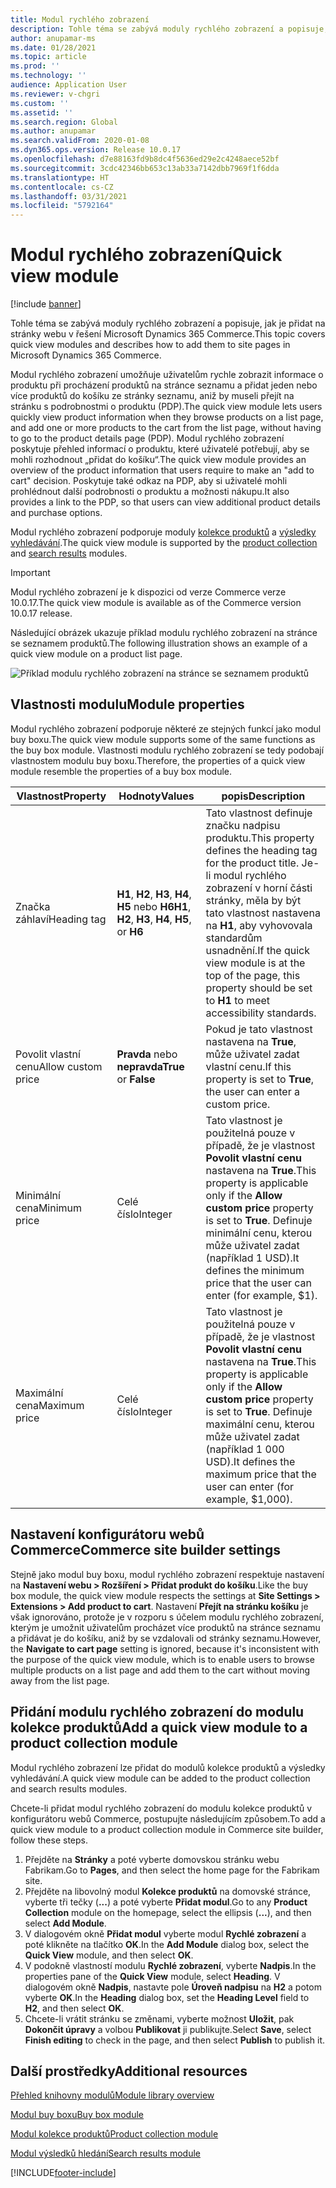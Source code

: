 ```yaml
---
title: Modul rychlého zobrazení
description: Tohle téma se zabývá moduly rychlého zobrazení a popisuje, jak je přidat na stránky webu v řešení Microsoft Dynamics 365 Commerce.
author: anupamar-ms
ms.date: 01/28/2021
ms.topic: article
ms.prod: ''
ms.technology: ''
audience: Application User
ms.reviewer: v-chgri
ms.custom: ''
ms.assetid: ''
ms.search.region: Global
ms.author: anupamar
ms.search.validFrom: 2020-01-08
ms.dyn365.ops.version: Release 10.0.17
ms.openlocfilehash: d7e88163fd9b8dc4f5636ed29e2c4248aece52bf
ms.sourcegitcommit: 3cdc42346bb653c13ab33a7142dbb7969f1f6dda
ms.translationtype: HT
ms.contentlocale: cs-CZ
ms.lasthandoff: 03/31/2021
ms.locfileid: "5792164"
---
```

# <a name="quick-view-module"></a><span data-ttu-id="e4112-103">Modul rychlého zobrazení</span><span class="sxs-lookup"><span data-stu-id="e4112-103">Quick view module</span></span>

[!include [banner](includes/banner.md)]

<span data-ttu-id="e4112-104">Tohle téma se zabývá moduly rychlého zobrazení a popisuje, jak je přidat na stránky webu v řešení Microsoft Dynamics 365 Commerce.</span><span class="sxs-lookup"><span data-stu-id="e4112-104">This topic covers quick view modules and describes how to add them to site pages in Microsoft Dynamics 365 Commerce.</span></span>

<span data-ttu-id="e4112-105">Modul rychlého zobrazení umožňuje uživatelům rychle zobrazit informace o produktu při procházení produktů na stránce seznamu a přidat jeden nebo více produktů do košíku ze stránky seznamu, aniž by museli přejít na stránku s podrobnostmi o produktu (PDP).</span><span class="sxs-lookup"><span data-stu-id="e4112-105">The quick view module lets users quickly view product information when they browse products on a list page, and add one or more products to the cart from the list page, without having to go to the product details page (PDP).</span></span> <span data-ttu-id="e4112-106">Modul rychlého zobrazení poskytuje přehled informací o produktu, které uživatelé potřebují, aby se mohli rozhodnout „přidat do košíku“.</span><span class="sxs-lookup"><span data-stu-id="e4112-106">The quick view module provides an overview of the product information that users require to make an "add to cart" decision.</span></span> <span data-ttu-id="e4112-107">Poskytuje také odkaz na PDP, aby si uživatelé mohli prohlédnout další podrobnosti o produktu a možnosti nákupu.</span><span class="sxs-lookup"><span data-stu-id="e4112-107">It also provides a link to the PDP, so that users can view additional product details and purchase options.</span></span>

<span data-ttu-id="e4112-108">Modul rychlého zobrazení podporuje moduly [kolekce produktů](product-collection-module-overview.md) a [výsledky vyhledávání](search-result-module.md).</span><span class="sxs-lookup"><span data-stu-id="e4112-108">The quick view module is supported by the [product collection](product-collection-module-overview.md) and [search results](search-result-module.md) modules.</span></span>

> [!IMPORTANT]
> <span data-ttu-id="e4112-109">Modul rychlého zobrazení je k dispozici od verze Commerce verze 10.0.17.</span><span class="sxs-lookup"><span data-stu-id="e4112-109">The quick view module is available as of the Commerce version 10.0.17 release.</span></span>

<span data-ttu-id="e4112-110">Následující obrázek ukazuje příklad modulu rychlého zobrazení na stránce se seznamem produktů.</span><span class="sxs-lookup"><span data-stu-id="e4112-110">The following illustration shows an example of a quick view module on a product list page.</span></span>

![Příklad modulu rychlého zobrazení na stránce se seznamem produktů](./media/ecommerce-quickview.PNG)

## <a name="module-properties"></a><span data-ttu-id="e4112-112">Vlastnosti modulu</span><span class="sxs-lookup"><span data-stu-id="e4112-112">Module properties</span></span>

<span data-ttu-id="e4112-113">Modul rychlého zobrazení podporuje některé ze stejných funkcí jako modul buy boxu.</span><span class="sxs-lookup"><span data-stu-id="e4112-113">The quick view module supports some of the same functions as the buy box module.</span></span> <span data-ttu-id="e4112-114">Vlastnosti modulu rychlého zobrazení se tedy podobají vlastnostem modulu buy boxu.</span><span class="sxs-lookup"><span data-stu-id="e4112-114">Therefore, the properties of a quick view module resemble the properties of a buy box module.</span></span>

| <span data-ttu-id="e4112-115">Vlastnost</span><span class="sxs-lookup"><span data-stu-id="e4112-115">Property</span></span> | <span data-ttu-id="e4112-116">Hodnoty</span><span class="sxs-lookup"><span data-stu-id="e4112-116">Values</span></span> | <span data-ttu-id="e4112-117">popis</span><span class="sxs-lookup"><span data-stu-id="e4112-117">Description</span></span> |
|----------------|--------|-------------|
| <span data-ttu-id="e4112-118">Značka záhlaví</span><span class="sxs-lookup"><span data-stu-id="e4112-118">Heading tag</span></span> | <span data-ttu-id="e4112-119">**H1**, **H2**, **H3**, **H4**, **H5** nebo **H6**</span><span class="sxs-lookup"><span data-stu-id="e4112-119">**H1**, **H2**, **H3**, **H4**, **H5**, or **H6**</span></span> | <span data-ttu-id="e4112-120">Tato vlastnost definuje značku nadpisu produktu.</span><span class="sxs-lookup"><span data-stu-id="e4112-120">This property defines the heading tag for the product title.</span></span> <span data-ttu-id="e4112-121">Je-li modul rychlého zobrazení v horní části stránky, měla by být tato vlastnost nastavena na **H1**, aby vyhovovala standardům usnadnění.</span><span class="sxs-lookup"><span data-stu-id="e4112-121">If the quick view module is at the top of the page, this property should be set to **H1** to meet accessibility standards.</span></span> |
| <span data-ttu-id="e4112-122">Povolit vlastní cenu</span><span class="sxs-lookup"><span data-stu-id="e4112-122">Allow custom price</span></span> | <span data-ttu-id="e4112-123">**Pravda** nebo **nepravda**</span><span class="sxs-lookup"><span data-stu-id="e4112-123">**True** or **False**</span></span> | <span data-ttu-id="e4112-124">Pokud je tato vlastnost nastavena na **True**, může uživatel zadat vlastní cenu.</span><span class="sxs-lookup"><span data-stu-id="e4112-124">If this property is set to **True**, the user can enter a custom price.</span></span> |
| <span data-ttu-id="e4112-125">Minimální cena</span><span class="sxs-lookup"><span data-stu-id="e4112-125">Minimum price</span></span> | <span data-ttu-id="e4112-126">Celé číslo</span><span class="sxs-lookup"><span data-stu-id="e4112-126">Integer</span></span> | <span data-ttu-id="e4112-127">Tato vlastnost je použitelná pouze v případě, že je vlastnost **Povolit vlastní cenu** nastavena na **True**.</span><span class="sxs-lookup"><span data-stu-id="e4112-127">This property is applicable only if the **Allow custom price** property is set to **True**.</span></span> <span data-ttu-id="e4112-128">Definuje minimální cenu, kterou může uživatel zadat (například 1 USD).</span><span class="sxs-lookup"><span data-stu-id="e4112-128">It defines the minimum price that the user can enter (for example, $1).</span></span> |
| <span data-ttu-id="e4112-129">Maximální cena</span><span class="sxs-lookup"><span data-stu-id="e4112-129">Maximum price</span></span> | <span data-ttu-id="e4112-130">Celé číslo</span><span class="sxs-lookup"><span data-stu-id="e4112-130">Integer</span></span> | <span data-ttu-id="e4112-131">Tato vlastnost je použitelná pouze v případě, že je vlastnost **Povolit vlastní cenu** nastavena na **True**.</span><span class="sxs-lookup"><span data-stu-id="e4112-131">This property is applicable only if the **Allow custom price** property is set to **True**.</span></span> <span data-ttu-id="e4112-132">Definuje maximální cenu, kterou může uživatel zadat (například 1 000 USD).</span><span class="sxs-lookup"><span data-stu-id="e4112-132">It defines the maximum price that the user can enter (for example, $1,000).</span></span> |

## <a name="commerce-site-builder-settings"></a><span data-ttu-id="e4112-133">Nastavení konfigurátoru webů Commerce</span><span class="sxs-lookup"><span data-stu-id="e4112-133">Commerce site builder settings</span></span>

<span data-ttu-id="e4112-134">Stejně jako modul buy boxu, modul rychlého zobrazení respektuje nastavení na **Nastavení webu \> Rozšíření \> Přidat produkt do košíku**.</span><span class="sxs-lookup"><span data-stu-id="e4112-134">Like the buy box module, the quick view module respects the settings at **Site Settings \> Extensions \> Add product to cart**.</span></span> <span data-ttu-id="e4112-135">Nastavení **Přejít na stránku košíku** je však ignorováno, protože je v rozporu s účelem modulu rychlého zobrazení, kterým je umožnit uživatelům procházet více produktů na stránce seznamu a přidávat je do košíku, aniž by se vzdalovali od stránky seznamu.</span><span class="sxs-lookup"><span data-stu-id="e4112-135">However, the **Navigate to cart page** setting is ignored, because it's inconsistent with the purpose of the quick view module, which is to enable users to browse multiple products on a list page and add them to the cart without moving away from the list page.</span></span>

## <a name="add-a-quick-view-module-to-a-product-collection-module"></a><span data-ttu-id="e4112-136">Přidání modulu rychlého zobrazení do modulu kolekce produktů</span><span class="sxs-lookup"><span data-stu-id="e4112-136">Add a quick view module to a product collection module</span></span>

<span data-ttu-id="e4112-137">Modul rychlého zobrazení lze přidat do modulů kolekce produktů a výsledky vyhledávání.</span><span class="sxs-lookup"><span data-stu-id="e4112-137">A quick view module can be added to the product collection and search results modules.</span></span>

<span data-ttu-id="e4112-138">Chcete-li přidat modul rychlého zobrazení do modulu kolekce produktů v konfigurátoru webů Commerce, postupujte následujícím způsobem.</span><span class="sxs-lookup"><span data-stu-id="e4112-138">To add a quick view module to a product collection module in Commerce site builder, follow these steps.</span></span>

1. <span data-ttu-id="e4112-139">Přejděte na **Stránky** a poté vyberte domovskou stránku webu Fabrikam.</span><span class="sxs-lookup"><span data-stu-id="e4112-139">Go to **Pages**, and then select the home page for the Fabrikam site.</span></span>
1. <span data-ttu-id="e4112-140">Přejděte na libovolný modul **Kolekce produktů** na domovské stránce, vyberte tři tečky (**...**) a poté vyberte **Přidat modul**.</span><span class="sxs-lookup"><span data-stu-id="e4112-140">Go to any **Product Collection** module on the homepage, select the ellipsis (**...**), and then select **Add Module**.</span></span>
1. <span data-ttu-id="e4112-141">V dialogovém okně **Přidat modul** vyberte modul **Rychlé zobrazení** a poté klikněte na tlačítko **OK**.</span><span class="sxs-lookup"><span data-stu-id="e4112-141">In the **Add Module** dialog box, select the **Quick View** module, and then select **OK**.</span></span>
1. <span data-ttu-id="e4112-142">V podokně vlastností modulu **Rychlé zobrazení**, vyberte **Nadpis**.</span><span class="sxs-lookup"><span data-stu-id="e4112-142">In the properties pane of the **Quick View** module, select **Heading**.</span></span> <span data-ttu-id="e4112-143">V dialogovém okně **Nadpis**, nastavte pole **Úroveň nadpisu** na **H2** a potom vyberte **OK**.</span><span class="sxs-lookup"><span data-stu-id="e4112-143">In the **Heading** dialog box, set the **Heading Level** field to **H2**, and then select **OK**.</span></span>
1. <span data-ttu-id="e4112-144">Chcete-li vrátit stránku se změnami, vyberte možnost **Uložit**, pak **Dokončit úpravy** a volbou **Publikovat** ji publikujte.</span><span class="sxs-lookup"><span data-stu-id="e4112-144">Select **Save**, select **Finish editing** to check in the page, and then select **Publish** to publish it.</span></span>

## <a name="additional-resources"></a><span data-ttu-id="e4112-145">Další prostředky</span><span class="sxs-lookup"><span data-stu-id="e4112-145">Additional resources</span></span>

[<span data-ttu-id="e4112-146">Přehled knihovny modulů</span><span class="sxs-lookup"><span data-stu-id="e4112-146">Module library overview</span></span>](starter-kit-overview.md)

[<span data-ttu-id="e4112-147">Modul buy boxu</span><span class="sxs-lookup"><span data-stu-id="e4112-147">Buy box module</span></span>](add-buy-box.md)

[<span data-ttu-id="e4112-148">Modul kolekce produktů</span><span class="sxs-lookup"><span data-stu-id="e4112-148">Product collection module</span></span>](product-collection-module-overview.md)

[<span data-ttu-id="e4112-149">Modul výsledků hledání</span><span class="sxs-lookup"><span data-stu-id="e4112-149">Search results module</span></span>](search-result-module.md)


[!INCLUDE[footer-include](../includes/footer-banner.md)]

